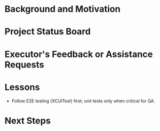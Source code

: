 # Background and Motivation

# Project Status Board

# Executor's Feedback or Assistance Requests

# Lessons

- Follow E2E testing (XCUITest) first; unit tests only when critical for QA.

# Next Steps
